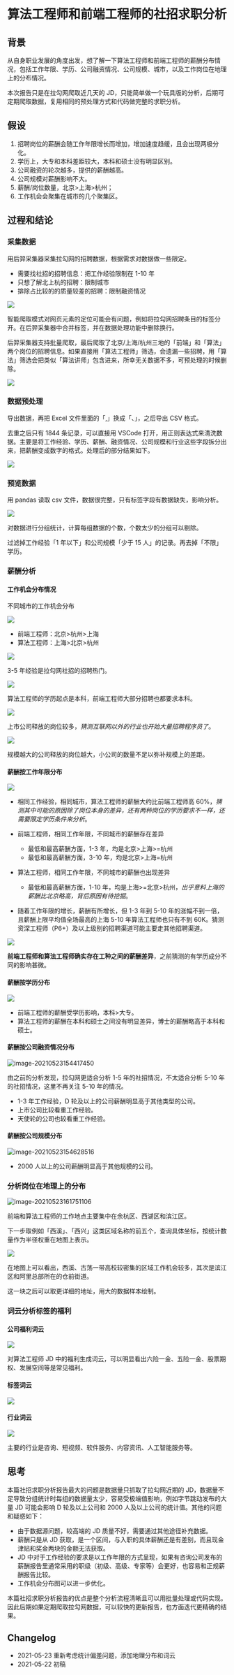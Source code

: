 # 算法工程师和前端工程师的社招求职分析


## 背景

从自身职业发展的角度出发，想了解一下算法工程师和前端工程师的薪酬分布情况，包括工作年限、学历、公司融资情况、公司规模、城市，以及工作岗位在地理上的分布情况。

本次报告只是在拉勾网爬取近几天的 JD，只能简单做一个玩具版的分析，后期可定期爬取数据，复用相同的预处理方式和代码做完整的求职分析。

## 假设

1. 招聘岗位的薪酬会随工作年限增长而增加，增加速度趋缓，且会出现两极分化。
2. 学历上，大专和本科差距较大，本科和硕士没有明显区别。
3. 公司融资的轮次越多，提供的薪酬越高。
4. 公司规模对薪酬影响不大。
5. 薪酬/岗位数量，北京>上海>杭州；
6. 工作机会会聚集在城市的几个聚集区。

## 过程和结论

### 采集数据

用后羿采集器采集拉勾网的招聘数据，根据需求对数据做一些限定。

- 需要找社招的招聘信息：把工作经验限制在 1-10 年
- 只想了解北上杭的招聘：限制城市
- 排除占比较的的质量较差的招聘：限制融资情况

![](https://xieting-img.oss-cn-hangzhou.aliyuncs.com/后羿采集器截图.png)

智能爬取模式对网页元素的定位可能会有问题，例如将拉勾网招聘条目的标签分开。在后羿采集器中合并标签，并在数据处理功能中删除换行。

后羿采集器支持批量爬取，最后爬取了北京/上海/杭州三地的「前端」和「算法」两个岗位的招聘信息。如果直接用「算法工程师」筛选，会遗漏一些招聘，用「算法」筛选会把类似「算法讲师」包含进来，所幸无关数据不多，可预处理的时候删除。

![](https://xieting-img.oss-cn-hangzhou.aliyuncs.com/20210522183414.png)

### 数据预处理

导出数据，再把 Excel 文件里面的「,」换成「、」，之后导出 CSV 格式。

去重之后只有 1844 条记录，可以直接用 VSCode 打开，用正则表达式来清洗数据。主要是将工作经验、学历、薪酬、融资情况、公司规模和行业这些字段拆分出来，把薪酬变成数字的格式。处理后的部分结果如下。

![](https://xieting-img.oss-cn-hangzhou.aliyuncs.com/20210522183128.png)

### 预览数据

用 pandas 读取 csv 文件，数据很完整，只有标签字段有数据缺失，影响分析。

![](https://xieting-img.oss-cn-hangzhou.aliyuncs.com/20210522184822.png)

对数据进行分组统计，计算每组数据的个数，个数太少的分组可以剔除。

过滤掉工作经验「1 年以下」和公司规模「少于 15 人」的记录。再去掉「不限」学历。

### 薪酬分析

#### 工作机会分布情况

不同城市的工作机会分布

![](https://xieting-img.oss-cn-hangzhou.aliyuncs.com/20210523150354.png)

- 前端工程师：北京>杭州>上海
- 算法工程师：上海>北京>杭州

![](https://xieting-img.oss-cn-hangzhou.aliyuncs.com/20210523150609.png)

3-5 年经验是拉勾网社招的招聘热门。

![](https://xieting-img.oss-cn-hangzhou.aliyuncs.com/20210523150935.png)

算法工程师的学历起点是本科，前端工程师大部分招聘也都要求本科。

![](https://xieting-img.oss-cn-hangzhou.aliyuncs.com/20210523151203.png)

上市公司释放的岗位较多，_猜测互联网以外的行业也开始大量招聘程序员了_。

![](https://xieting-img.oss-cn-hangzhou.aliyuncs.com/20210523152005.png)

规模越大的公司释放的岗位越大，小公司的数量不足以弥补规模上的差距。

#### 薪酬按工作年限分布

![](https://xieting-img.oss-cn-hangzhou.aliyuncs.com/20210523141917.png)

- 相同工作经验，相同城市，算法工程师的薪酬大约比前端工程师高 60%，_猜测其中可能的原因除了岗位本身的差异，还有两种岗位的学历要求不一样，还需要限定学历条件来分析_。

- 前端工程师，相同工作年限，不同城市的薪酬存在差异

  - 最低和最高薪酬方面，1-3 年，均是北京>上海>=杭州
  - 最低和最高薪酬方面，3-10 年，均是北京>上海=杭州

- 算法工程师，相同工作年限，不同城市的薪酬也出现差异

  - 最低和最高薪酬方面，1-10 年，均是上海>=北京>杭州，_出乎意料上海的薪酬比北京略高，背后原因有待挖掘_。

- 随着工作年限的增长，薪酬有所增长，但 1-3 年到 5-10 年的涨幅不到一倍，且薪酬上限平均值全场最高的上海 5-10 年算法工程师也只有不到 60K。猜测资深工程师（P6+）及以上级别的招聘渠道可能主要走其他招聘渠道。

![](https://xieting-img.oss-cn-hangzhou.aliyuncs.com/20210523152447.png)

**前端工程师和算法工程师确实存在工种之间的薪酬差异**，之前猜测的有学历成分不同的影响甚微。

#### 薪酬按学历分布

![](https://xieting-img.oss-cn-hangzhou.aliyuncs.com/20210522185744.png)

- 前端工程师的薪酬受学历影响，本科>大专。
- 算法工程师的薪酬在本科和硕士之间没有明显差异，博士的薪酬略高于本科和硕士。

#### 薪酬按公司融资情况分布

![image-20210523154417450](https://xieting-img.oss-cn-hangzhou.aliyuncs.com/image-20210523154417450.png)

由之前的分析发现，拉勾网更适合分析 1-5 年的社招情况，不太适合分析 5-10 年的社招情况，这里不再关注 5-10 年的情况。

- 1-3 年工作经验，D 轮及以上的公司薪酬明显高于其他类型的公司。
- 上市公司比较看重工作经验。
- 天使轮的公司也较看重工作经验。

#### 薪酬按公司规模分布

![image-20210523154628516](https://xieting-img.oss-cn-hangzhou.aliyuncs.com/image-20210523154628516.png)

- 2000 人以上的公司薪酬明显高于其他规模的公司。

### 分析岗位在地理上的分布

![image-20210523161751106](https://xieting-img.oss-cn-hangzhou.aliyuncs.com/image-20210523161751106.png)

前端和算法工程师的工作地点主要集中在余杭区、西湖区和滨江区。

下一步取例如「西溪」、「西兴」这类区域名称的前五个，查询具体坐标，按统计数量作为半径权重在地图上表示。

![](https://xieting-img.oss-cn-hangzhou.aliyuncs.com/hzjob.png)

在地图上可以看出，西溪、古荡一带高校较密集的区域工作机会较多，其次是滨江区和阿里总部所在的仓前街道。

这一块之后可以取更详细的地址，用大的数据样本绘制。

### 词云分析标签的福利

#### 公司福利词云

![](https://xieting-img.oss-cn-hangzhou.aliyuncs.com/welfareWord.png)

对算法工程师 JD 中的福利生成词云，可以明显看出六险一金、五险一金、股票期权、发展空间等是常见福利。

#### 标签词云

![](https://xieting-img.oss-cn-hangzhou.aliyuncs.com/tagsWord.png)

#### 行业词云

![](https://xieting-img.oss-cn-hangzhou.aliyuncs.com/industryWord.png)

主要的行业是咨询、短视频、软件服务、内容资讯、人工智能服务等。

## 思考

本篇社招求职分析报告最大的问题是数据量只抓取了拉勾网近期的 JD，数据量不足导致分组统计时每组的数据量太少，容易受极端值影响，例如字节跳动发布的大量 JD 可能会影响 D 轮及以上公司和 2000 人及以上公司的统计值。其他的问题和疑惑如下：

- 由于数据源问题，较高端的 JD 质量不好，需要通过其他途径补充数据。
- 薪酬只是从 JD 获取，是一个区间，与入职的具体薪酬还是有差别，而且现金津贴和奖金两块的金额无法获取。
- JD 中对于工作经验的要求是以工作年限的方式呈现，如果有咨询公司发布的薪酬报告里通常采用的职级（初级、高级、专家等）会更好，也容易和正规薪酬报告比较。
- 工作机会分布图可以进一步优化。

本篇社招求职分析报告的优点是整个分析流程清晰且可以用批量处理或代码实现。因此后期如果定期爬取拉勾网数据，可以较快的更新报告，也方面迭代更精确的结果。

## Changelog

- 2021-05-23 重新考虑统计偏差问题，添加地理分布和词云
- 2021-05-22 初稿

